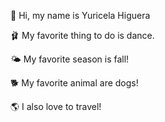 👋 Hi, my name is Yuricela Higuera

🩰 My favorite thing to do is dance.

🌤 My favorite season is fall!

🐕 My favorite animal are dogs!

🌎 I also love to travel!
